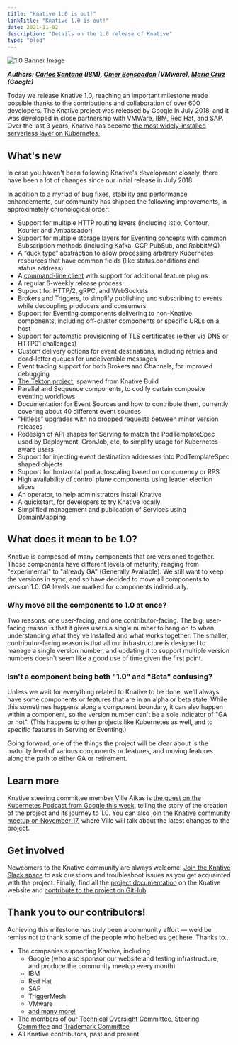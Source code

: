 ```yaml
---
title: "Knative 1.0 is out!"
linkTitle: "Knative 1.0 is out!"
date: 2021-11-02
description: "Details on the 1.0 release of Knative"
type: "blog"
---
```


![1.0 Banner Image](/blog/images/1.0Banner.jpg)

***Authors: [Carlos Santana](https://twitter.com/csantanapr) (IBM), [Omer Bensaadon](https://twitter.com/omer_bensaadon) (VMware), [Maria Cruz](https://twitter.com/marianarra_) (Google)***

Today we release Knative 1.0, reaching an important milestone made possible thanks to the contributions and collaboration of over 600 developers. The Knative project was released by Google in July 2018, and it was developed in close partnership with VMWare, IBM, Red Hat, and SAP. Over the last 3 years, Knative has become [the most widely-installed serverless layer on Kubernetes.](https://www.cncf.io/wp-content/uploads/2020/11/CNCF_Survey_Report_2020.pdf)


## What's new

In case you haven't been following Knative's development closely, there have been a lot of changes since our initial release in July 2018.

In addition to a myriad of bug fixes, stability and performance enhancements, our community has shipped the following improvements, in approximately chronological order:

* Support for multiple HTTP routing layers (including Istio, Contour, Kourier and Ambassador)
* Support for multiple storage layers for Eventing concepts with common Subscription methods (including Kafka, GCP PubSub, and RabbitMQ)
* A “duck type” abstraction to allow processing arbitrary Kubernetes resources that have common fields (like status.conditions and status.address).
* A [command-line client](https://knative.dev/docs/client/install-kn/) with support for additional feature plugins
* A regular 6-weekly release process
* Support for HTTP/2, gRPC, and WebSockets
* Brokers and Triggers, to simplify publishing and subscribing to events while decoupling producers and consumers
* Support for Eventing components delivering to non-Knative components, including off-cluster components or specific URLs on a host
* Support for automatic provisioning of TLS certificates (either via DNS or HTTP01 challenges)
* Custom delivery options for event destinations, including retries and dead-letter queues for undeliverable messages
* Event tracing support for both Brokers and Channels, for improved debugging
* [The Tekton project](https://tekton.dev/), spawned from Knative Build
* Parallel and Sequence components, to codify certain composite eventing workflows
* Documentation for Event Sources and how to contribute them, currently covering about 40 different event sources
* "Hitless” upgrades with no dropped requests between minor version releases
* Redesign of API shapes for Serving to match the PodTemplateSpec used by Deployment, CronJob, etc, to simplify usage for Kubernetes-aware users
* Support for injecting event destination addresses into PodTemplateSpec shaped objects
* Support for horizontal pod autoscaling based on concurrency or RPS
* High availability of control plane components using leader election slices
* An operator, to help administrators install Knative
* A quickstart, for developers to try Knative locally
* Simplified management and publication of Services using DomainMapping

## What does it mean to be 1.0?

Knative is composed of many components that are versioned together.  Those components have different levels of maturity, ranging from "experimental" to "already GA" (Generally Available).  We still want to keep the versions in sync, and so have decided to move all components to version 1.0.  GA levels are marked for components individually.

### Why move all the components to 1.0 at once?

Two reasons: one user-facing, and one contributor-facing. The big, user-facing reason is that it gives users a single number to hang on to when understanding what they've installed and what works together. The smaller, contributor-facing reason is that all our infrastructure is designed to manage a single version number, and updating it to support multiple version numbers doesn't seem like a good use of time given the first point.

### Isn't a component being both "1.0" and "Beta" confusing?

Unless we wait for everything related to Knative to be done, we'll always have some components or features that are in an alpha or beta state. While this sometimes happens along a component boundary, it can also happen within a component, so the version number can't be a sole indicator of "GA or not". (This happens to other projects like Kubernetes as well, and to specific features in Serving or Eventing.)

Going forward, one of the things the project will be clear about is the maturity level of various components or features, and moving features along the path to either GA or retirement.

## Learn more
Knative steering committee member Ville Aikas is [the guest on the Kubernetes Podcast from Google this week](https://kubernetespodcast.com/episode/166-knative-1.0/), telling the story of the creation of the project and its journey to 1.0.  You can also join [the Knative community meetup on November 17,](https://calendar.google.com/calendar/u/0/r/eventedit/NnAycjJyZmdlMTF1b2FuOGJzZjZ1dXA0aTZfMjAyMTExMjRUMTczMDAwWiBrbmF0aXZlLnRlYW1fOXE4M2JnMDdxczViOXJyc2xwNWpvcjRsNnNAZw?tab=mc) where Ville will talk about the latest changes to the project.

## Get involved
Newcomers to the Knative community are always welcome! [Join the Knative Slack space](https://slack.knative.dev/) to ask questions and troubleshoot issues as you get acquainted with the project. Finally, find all the [project documentation](https://knative.dev/docs/) on the Knative website and [contribute to the project on GitHub](https://github.com/knative).

## Thank you to our contributors!
Achieving this milestone has truly been a community effort — we’d be remiss not to thank some of the people who helped us get here.
Thanks to…

* The companies supporting Knative, including
    * Google (who also sponsor our website and testing infrastructure, and produce the community meetup every month)
    * IBM
    * Red Hat
    * SAP
    * TriggerMesh
    * VMware
    * [and many more!](https://knative.teststats.cncf.io/d/5/companies-table?orgId=1&var-period_name=Last%20decade&var-metric=contributions)
* The members of our [Technical Oversight Committee](https://github.com/knative/community/blob/main/TECH-OVERSIGHT-COMMITTEE.md), [Steering Committee](https://github.com/knative/community/blob/main/STEERING-COMMITTEE.md) and [Trademark Committee](https://github.com/knative/community/blob/main/TRADEMARK-COMMITTEE.md)
* All Knative contributors, past and present

